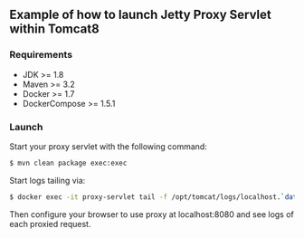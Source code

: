 ## Example of how to launch Jetty Proxy Servlet within Tomcat8

### Requirements

* JDK >= 1.8
* Maven >= 3.2
* Docker >= 1.7
* DockerCompose >= 1.5.1

### Launch

Start your proxy servlet with the following command:
```bash
$ mvn clean package exec:exec
```

Start logs tailing via:
```bash
$ docker exec -it proxy-servlet tail -f /opt/tomcat/logs/localhost.`date +%Y-%m-%d`.log
```

Then configure your browser to use proxy at localhost:8080 and see logs of each proxied request.

